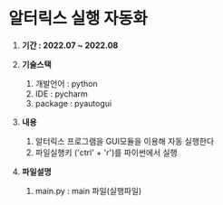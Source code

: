 # 알터릭스 실행 자동화

1. **기간 : 2022.07 ~ 2022.08** 

2. **기술스택**
    1. 개발언어 : python
    2. IDE : pycharm
    3. package : pyautogui
 
3. **내용**
    1. 알터릭스 프로그램을 GUI모듈을 이용해 자동 실행한다
    2. 파일실행키 ('ctrl' + 'r')를 파이썬에서 실행

4. **파일설명**
    1. main.py : main 파일(실행파일)  
